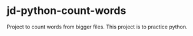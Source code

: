 # jd-python-count-words
Project to count words from bigger files. This project is to practice python.
